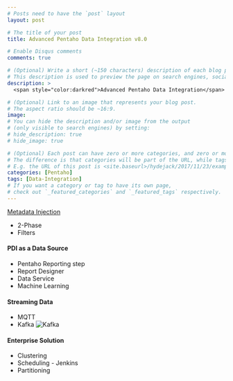 ```yaml
---
# Posts need to have the `post` layout
layout: post

# The title of your post
title: Advanced Pentaho Data Integration v8.0

# Enable Disqus comments
comments: true

# (Optional) Write a short (~150 characters) description of each blog post.
# This description is used to preview the page on search engines, social media, etc.
description: >
  <span style="color:darkred">Advanced Pentaho Data Integration</span> is in Beta, due for an April release..

# (Optional) Link to an image that represents your blog post.
# The aspect ratio should be ~16:9.
image:
# You can hide the description and/or image from the output
# (only visible to search engines) by setting:
# hide_description: true
# hide_image: true

# (Optional) Each post can have zero or more categories, and zero or more tags.
# The difference is that categories will be part of the URL, while tags will not.
# E.g. the URL of this post is <site.baseurl>/hydejack/2017/11/23/example-content/
categories: [Pentaho]
tags: [Data-Integration]
# If you want a category or tag to have its own page,
# check out `_featured_categories` and `_featured_tags` respectively.
---
```


[Metadata Injection]()
* 2-Phase
* Filters

#### PDI as a Data Source
* Pentaho Reporting step
* Report Designer
* Data Service
* Machine Learning

#### Streaming Data
* MQTT
* Kafka
![Kafka](https://jporeilly.github.io/Pentaho-Training/assets/img/kafka.gif)

#### Enterprise Solution
* Clustering
* Scheduling - Jenkins
* Partitioning